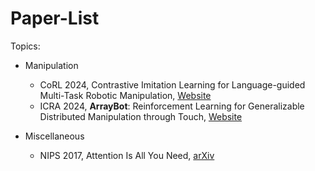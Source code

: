 # Paper-List
Topics:
- Manipulation
  - CoRL 2024, Contrastive Imitation Learning for Language-guided Multi-Task Robotic Manipulation, [Website](https://teleema.github.io/projects/Sigma_Agent/)
  - ICRA 2024, **ArrayBot**: Reinforcement Learning for Generalizable Distributed Manipulation through Touch, [Website](https://steven-xzr.github.io/ArrayBot/)

- Miscellaneous
  - NIPS 2017, Attention Is All You Need, [arXiv](https://arxiv.org/abs/1706.03762)